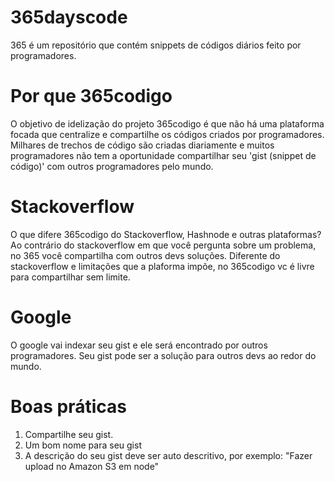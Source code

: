 # 365dayscode
365 é um repositório que contém snippets de códigos diários feito por programadores.

# Por que 365codigo
O objetivo de idelização do projeto 365codigo é que não há uma plataforma focada que centralize e compartilhe os códigos criados por programadores. Milhares de trechos de código são criadas diariamente e muitos programadores não tem a oportunidade compartilhar seu 'gist (snippet de código)' com outros programadores pelo mundo.

# Stackoverflow
O que difere 365codigo do Stackoverflow, Hashnode e outras plataformas? Ao contrário do stackoverflow em que você pergunta sobre um problema, no 365 você compartilha com outros devs soluções. Diferente do stackoverflow e limitações que a plaforma impõe, no 365codigo vc é livre para compartilhar sem limite.

# Google
O google vai indexar seu gist e ele será encontrado por outros programadores. Seu gist pode ser a solução para outros devs ao redor do mundo.

# Boas práticas
1. Compartilhe seu gist.
2. Um bom nome para seu gist
3. A descrição do seu gist deve ser auto descritivo, por exemplo: "Fazer upload no Amazon S3 em node"
